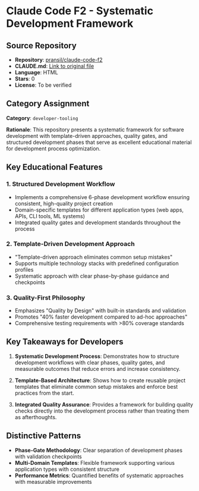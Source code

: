 # Claude Code F2 - Systematic Development Framework

## Source Repository
- **Repository**: [pransil/claude-code-f2](https://github.com/pransil/claude-code-f2)
- **CLAUDE.md**: [Link to original file](https://github.com/pransil/claude-code-f2/blob/main/CLAUDE.md)
- **Language**: HTML
- **Stars**: 0
- **License**: To be verified

## Category Assignment
**Category**: `developer-tooling`

**Rationale**: This repository presents a systematic framework for software development with template-driven approaches, quality gates, and structured development phases that serve as excellent educational material for development process optimization.

## Key Educational Features

### 1. Structured Development Workflow
- Implements a comprehensive 6-phase development workflow ensuring consistent, high-quality project creation
- Domain-specific templates for different application types (web apps, APIs, CLI tools, ML systems)
- Integrated quality gates and development standards throughout the process

### 2. Template-Driven Development Approach
- "Template-driven approach eliminates common setup mistakes"
- Supports multiple technology stacks with predefined configuration profiles
- Systematic approach with clear phase-by-phase guidance and checkpoints

### 3. Quality-First Philosophy
- Emphasizes "Quality by Design" with built-in standards and validation
- Promotes "40% faster development compared to ad-hoc approaches"
- Comprehensive testing requirements with >80% coverage standards

## Key Takeaways for Developers

1. **Systematic Development Process**: Demonstrates how to structure development workflows with clear phases, quality gates, and measurable outcomes that reduce errors and increase consistency.

2. **Template-Based Architecture**: Shows how to create reusable project templates that eliminate common setup mistakes and enforce best practices from the start.

3. **Integrated Quality Assurance**: Provides a framework for building quality checks directly into the development process rather than treating them as afterthoughts.

## Distinctive Patterns

- **Phase-Gate Methodology**: Clear separation of development phases with validation checkpoints
- **Multi-Domain Templates**: Flexible framework supporting various application types with consistent structure
- **Performance Metrics**: Quantified benefits of systematic approaches with measurable improvements
